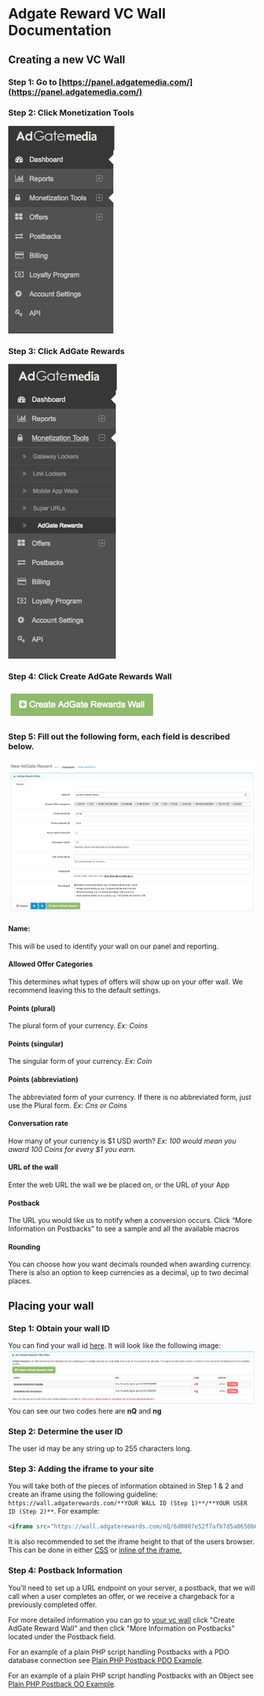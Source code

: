 # Adgate Reward VC Wall Documentation

## Creating a new VC Wall
### Step 1: Go to [https://panel.adgatemedia.com/](https://panel.adgatemedia.com/)
### Step 2: Click Monetization Tools
![Alt text](/Click_Money_Tools.png?raw=true "Click 'Monetization Tools'")
### Step 3: Click AdGate Rewards
![Alt text](/Click_Adgate_Reward.png?raw=true "Click 'AdGate Rewards'")
### Step 4: Click Create AdGate Rewards Wall
![Alt text](/Create_Adgate_Rewards_Wall.png?raw=true "Click 'Create AdGate Rewards Wall'")
### Step 5: Fill out the following form, each field is described below.
![Alt text](/New_VC_Wall.png?raw=true "New VC Wall")
#### Name:
This	will	be	used	to	identify	your	wall	on	our	panel	and	reporting.
#### Allowed Offer Categories
This	determines	what	types	of	offers	will	show	up	on	your offer	wall.	We	recommend	leaving	this	to	the default	settings.
#### Points (plural)
The	plural	form	of	your	currency.	*Ex: Coins*
#### Points (singular)
The	singular	form	of	your	currency.	*Ex:	Coin*
#### Points (abbreviation)
The	abbreviated	form	of	your	currency.	If	there	is	no	abbreviated	form,	just	use	the	Plural form.	*Ex:	Cns	or	Coins*
#### Conversation rate
How	many	of	your	currency	is	$1	USD	worth?	*Ex:	100	would	mean you	award	100	Coins	for	every	$1	you	earn.*
#### URL of the wall
Enter	the	web	URL	the	wall	we	be	placed	on,	or	the	URL	of	your	App
#### Postback
The	URL	you	would	like	us	to	notify	when	a	conversion occurs.	Click	“More	Information	on	Postbacks” to	see	a	sample and	all	the	available	macros
#### Rounding
You	can	choose how	you	want	decimals	rounded	when	awarding currency. There is also an option to keep currencies as a decimal, up to two decimal places.

## Placing your wall
### Step 1: Obtain your wall ID
You can find your wall id [here](https://panel.adgatemedia.com/affiliate/vc-walls). It will look like the following image:
![Alt text](/Wall_Code_Example.png?raw=true "Wall code example")
You can see our two codes here are **nQ** and **ng**
### Step 2: Determine the user ID
The	user	id	may	be	any	string up	to 255	characters	long.

### Step 3: Adding the iframe to your site
You will take both of the pieces of information obtained in Step 1 & 2 and create an iframe using the following guideline: `https://wall.adgaterewards.com/**YOUR WALL ID (Step 1)**/**YOUR USER ID (Step 2)**`. For example:
```html
<iframe src="https://wall.adgaterewards.com/nQ/6d0007e52f7afb7d5a0650b0ffb8a4d1"></iframe>
```

It is also recommended to set the iframe height to that of the users browser. This can be done in either [CSS](http://www.tagindex.net/css/frame/width_height.html) or [inline of the iframe.](http://www.w3schools.com/tags/att_iframe_height.asp)

### Step 4: Postback Information
You'll need to set up a URL endpoint on your server, a postback, that we will call when a user completes an offer, or we receive a chargeback for a previously completed offer.

For more detailed information you can go to [your vc wall](https://panel.adgatemedia.com/affiliate/vc-walls) click "Create AdGate Reward Wall" and then click "More Information on Postbacks" located under the Postback field.

For an example of a plain PHP script handling Postbacks with a PDO database connection see [Plain PHP Postback PDO Example](postback_pdo_example.php).

For an example of a plain PHP script handling Postbacks with an Object see [Plain PHP Postback OO Example](postback_oo_example.php).
